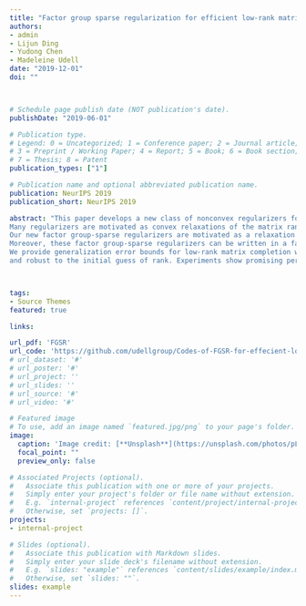```yaml
---
title: "Factor group sparse regularization for efficient low-rank matrix recovery"
authors:
- admin
- Lijun Ding
- Yudong Chen
- Madeleine Udell
date: "2019-12-01"
doi: ""



# Schedule page publish date (NOT publication's date).
publishDate: "2019-06-01"

# Publication type.
# Legend: 0 = Uncategorized; 1 = Conference paper; 2 = Journal article;
# 3 = Preprint / Working Paper; 4 = Report; 5 = Book; 6 = Book section;
# 7 = Thesis; 8 = Patent
publication_types: ["1"]

# Publication name and optional abbreviated publication name.
publication: NeurIPS 2019
publication_short: NeurIPS 2019

abstract: "This paper develops a new class of nonconvex regularizers for low-rank matrix recovery.
Many regularizers are motivated as convex relaxations of the matrix rank function.
Our new factor group-sparse regularizers are motivated as a relaxation of the number of nonzero columns in a factorization of the matrix. These nonconvex regularizers are sharper than the nuclear norm; indeed, we show they are related to Schatten-p norms with arbitrarily small 0<p<1.
Moreover, these factor group-sparse regularizers can be written in a factored form that enables efficient and effective nonconvex optimization; notably, the method does not use singular value decomposition.
We provide generalization error bounds for low-rank matrix completion which show improved upper bounds for Schatten-p norm reglarization as p decreases. Compared to the max norm and the factored formulation of the nuclear norm, factor group-sparse regularizers are more efficient, accurate,
and robust to the initial guess of rank. Experiments show promising performance of factor group-sparse regularization for low-rank matrix completion and robust principal component analysis."



tags:
- Source Themes
featured: true

links:

url_pdf: 'FGSR'
url_code: 'https://github.com/udellgroup/Codes-of-FGSR-for-effecient-low-rank-matrix-recovery'
# url_dataset: '#'
# url_poster: '#'
# url_project: ''
# url_slides: ''
# url_source: '#'
# url_video: '#'

# Featured image
# To use, add an image named `featured.jpg/png` to your page's folder. 
image: 
  caption: 'Image credit: [**Unsplash**](https://unsplash.com/photos/pLCdAaMFLTE)'
  focal_point: ""
  preview_only: false

# Associated Projects (optional).
#   Associate this publication with one or more of your projects.
#   Simply enter your project's folder or file name without extension.
#   E.g. `internal-project` references `content/project/internal-project/index.md`.
#   Otherwise, set `projects: []`.
projects:
- internal-project

# Slides (optional).
#   Associate this publication with Markdown slides.
#   Simply enter your slide deck's filename without extension.
#   E.g. `slides: "example"` references `content/slides/example/index.md`.
#   Otherwise, set `slides: ""`.
slides: example
---
```




